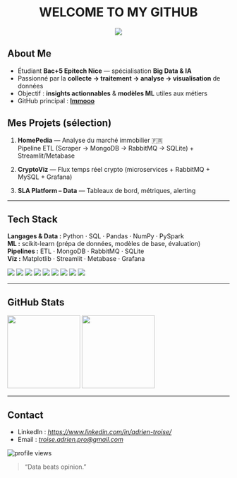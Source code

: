 <!-- Title -->
<h1 align="center">WELCOME TO MY GITHUB</h1>

<p align="center">
  <img src="https://readme-typing-svg.demolab.com?font=Fira+Code&size=20&pause=1000&center=true&vCenter=true&width=600&lines=Data+Analytics+%7C+Big+Data+%7C+Machine+Learning;Epitech+Nice+%E2%80%94+Bac%2B5;Transforming+data+into+insights" />
</p>

## About Me

- Étudiant **Bac+5 Epitech Nice** — spécialisation **Big Data & IA**
- Passionné par la **collecte → traitement → analyse → visualisation** de données
- Objectif : **insights actionnables** & **modèles ML** utiles aux métiers
- GitHub principal : **[Immooo](https://github.com/Immooo)**

## Mes Projets (sélection)

1. **HomePedia** — Analyse du marché immobilier 🇫🇷  
   Pipeline ETL (Scraper → MongoDB → RabbitMQ → SQLite) + Streamlit/Metabase
   

2. **CryptoViz** — Flux temps réel crypto (microservices + RabbitMQ + MySQL + Grafana)  
  

3. **SLA Platform – Data** — Tableaux de bord, métriques, alerting  
   

---

## Tech Stack

**Langages & Data :** Python · SQL · Pandas · NumPy · PySpark  
**ML :** scikit-learn (prépa de données, modèles de base, évaluation)  
**Pipelines :** ETL · MongoDB · RabbitMQ · SQLite  
**Viz :** Matplotlib · Streamlit · Metabase · Grafana

<p>
  <img src="https://img.shields.io/badge/Python-3776AB?logo=python&logoColor=white" />
  <img src="https://img.shields.io/badge/SQL-336791?logo=postgresql&logoColor=white" />
  <img src="https://img.shields.io/badge/Pandas-150458?logo=pandas&logoColor=white" />
  <img src="https://img.shields.io/badge/NumPy-013243?logo=numpy&logoColor=white" />
  <img src="https://img.shields.io/badge/scikit--learn-F7931E?logo=scikitlearn&logoColor=white" />
  <img src="https://img.shields.io/badge/Apache%20Spark-E25A1C?logo=apachespark&logoColor=white" />
  <img src="https://img.shields.io/badge/Streamlit-FF4B4B?logo=streamlit&logoColor=white" />
  <img src="https://img.shields.io/badge/Metabase-509EE3?logo=metabase&logoColor=white" />
  <img src="https://img.shields.io/badge/Grafana-F46800?logo=grafana&logoColor=white" />
</p>

---

## GitHub Stats

<p align="left">
  <!-- Stats globales -->
  <img height="165" src="https://github-readme-stats.vercel.app/api?username=Immooo&show_icons=true&hide_border=true&count_private=true" />
  <!-- Langages -->
  <img height="165" src="https://github-readme-stats.vercel.app/api/top-langs/?username=Immooo&layout=compact&hide_border=true" />
</p>


---

## Contact

- LinkedIn : *https://www.linkedin.com/in/adrien-troise/*  
- Email : *troise.adrien.pro@gmail.com*

<!-- Compteur de visites -->
<p align="left">
  <img src="https://komarev.com/ghpvc/?username=Immooo&label=Profile%20views&color=0e75b6&style=flat" alt="profile views" />
</p>

> “Data beats opinion.”
